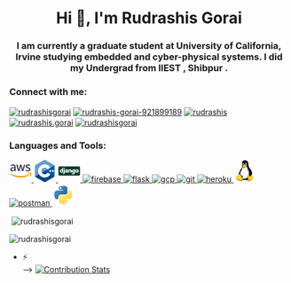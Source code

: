 <h1 align="center">Hi 👋, I'm Rudrashis Gorai</h1>
<h3 align="center">I am currently a graduate student at University of California, Irvine studying embedded and cyber-physical systems. I did my Undergrad from IIEST , Shibpur .</h3>

<h3 align="left">Connect with me:</h3>
<p align="left">
<a href="https://twitter.com/rudrashisgorai" target="blank"><img align="center" src="https://raw.githubusercontent.com/rahuldkjain/github-profile-readme-generator/master/src/images/icons/Social/twitter.svg" alt="rudrashisgorai" height="30" width="40" /></a>
<a href="https://linkedin.com/in/rudrashis-gorai-921899189" target="blank"><img align="center" src="https://raw.githubusercontent.com/rahuldkjain/github-profile-readme-generator/master/src/images/icons/Social/linked-in-alt.svg" alt="rudrashis-gorai-921899189" height="30" width="40" /></a>
<a href="https://www.codechef.com/users/rudrashis" target="blank"><img align="center" src="https://cdn.jsdelivr.net/npm/simple-icons@3.1.0/icons/codechef.svg" alt="rudrashis" height="30" width="40" /></a>
<a href="https://codeforces.com/profile/rudrashis.gorai" target="blank"><img align="center" src="https://cdn.jsdelivr.net/npm/simple-icons@3.0.1/icons/codeforces.svg" alt="rudrashis.gorai" height="30" width="40" /></a>
<a href="https://www.leetcode.com/rudrashisgorai" target="blank"><img align="center" src="https://raw.githubusercontent.com/rahuldkjain/github-profile-readme-generator/master/src/images/icons/Social/leet-code.svg" alt="rudrashisgorai" height="30" width="40" /></a>
</p>

<h3 align="left">Languages and Tools:</h3>
<p align="left"> <a href="https://aws.amazon.com" target="_blank"> <img src="https://raw.githubusercontent.com/devicons/devicon/master/icons/amazonwebservices/amazonwebservices-original-wordmark.svg" alt="aws" width="40" height="40"/> </a> <a href="https://www.w3schools.com/cpp/" target="_blank"> <img src="https://raw.githubusercontent.com/devicons/devicon/master/icons/cplusplus/cplusplus-original.svg" alt="cplusplus" width="40" height="40"/> </a> <a href="https://www.djangoproject.com/" target="_blank"> <img src="https://raw.githubusercontent.com/devicons/devicon/master/icons/django/django-original.svg" alt="django" width="40" height="40"/> </a> <a href="https://firebase.google.com/" target="_blank"> <img src="https://www.vectorlogo.zone/logos/firebase/firebase-icon.svg" alt="firebase" width="40" height="40"/> </a> <a href="https://flask.palletsprojects.com/" target="_blank"> <img src="https://www.vectorlogo.zone/logos/pocoo_flask/pocoo_flask-icon.svg" alt="flask" width="40" height="40"/> </a> <a href="https://cloud.google.com" target="_blank"> <img src="https://www.vectorlogo.zone/logos/google_cloud/google_cloud-icon.svg" alt="gcp" width="40" height="40"/> </a> <a href="https://git-scm.com/" target="_blank"> <img src="https://www.vectorlogo.zone/logos/git-scm/git-scm-icon.svg" alt="git" width="40" height="40"/> </a> <a href="https://heroku.com" target="_blank"> <img src="https://www.vectorlogo.zone/logos/heroku/heroku-icon.svg" alt="heroku" width="40" height="40"/> </a> <a href="https://www.linux.org/" target="_blank"> <img src="https://raw.githubusercontent.com/devicons/devicon/master/icons/linux/linux-original.svg" alt="linux" width="40" height="40"/> </a> <a href="https://postman.com" target="_blank"> <img src="https://www.vectorlogo.zone/logos/getpostman/getpostman-icon.svg" alt="postman" width="40" height="40"/> </a> <a href="https://www.python.org" target="_blank"> <img src="https://raw.githubusercontent.com/devicons/devicon/master/icons/python/python-original.svg" alt="python" width="40" height="40"/> </a> </p>

<p>&nbsp;<img align="center" src="https://github-readme-stats.vercel.app/api?username=rudrashisgorai&show_icons=true&locale=en" alt="rudrashisgorai" /></p>

<p><img align="center" src="https://github-readme-streak-stats.herokuapp.com/?user=rudrashisgorai&" alt="rudrashisgorai" /></p>




- ⚡  
-->
[![Contribution Stats](https://github-contribution-stats.vercel.app/api/?username=rudrashisgorai)](https://github.com/rudrashisgorai/github-contribution-stats/)
